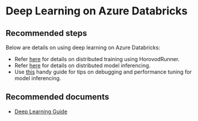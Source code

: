 <properties
	pageTitle="Deep Learning on Azure Databricks"
	description="Deep Learning on Azure Databricks"
	service="microsoft.databricks"
	resource="workspaces"
	authors="mspreshah"
	ms.author="preshah"
	displayOrder="12"
	selfHelpType="resource"
	supportTopicIds="32612195"
	resourceTags=""
	productPesIds="16432"
	cloudEnvironments="public"
	articleId="65774271-0c8c-41c1-901d-9f54035623f1"
/>

# Deep Learning on Azure Databricks    

## **Recommended steps**  

Below are details on using deep learning on Azure Databricks:  

* Refer [here](https://docs.azuredatabricks.net/applications/deep-learning/distributed-deep-learning/index.html#distributed-training-with-horovodrunner) for details on distributed training using HorovodRunner.  
* Refer [here](https://docs.azuredatabricks.net/applications/deep-learning/distributed-deep-learning/index.html#distributed-inference) for details on distributed model inferencing.   
* Use [this](https://docs.azuredatabricks.net/applications/deep-learning/distributed-deep-learning/model-inference-performance.html#model-inference-performance-tuning-guide) handy guide for tips on debugging and performance tuning for model inferencing.   

 
## **Recommended documents**
* [Deep Learning Guide](https://docs.azuredatabricks.net/applications/deep-learning/index.html)  


